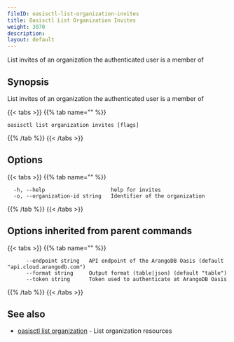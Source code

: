 ```yaml
---
fileID: oasisctl-list-organization-invites
title: Oasisctl List Organization Invites
weight: 3070
description: 
layout: default
---
```

List invites of an organization the authenticated user is a member of

## Synopsis

List invites of an organization the authenticated user is a member of

{{< tabs >}}
{{% tab name="" %}}
```
oasisctl list organization invites [flags]
```
{{% /tab %}}
{{< /tabs >}}

## Options

{{< tabs >}}
{{% tab name="" %}}
```
  -h, --help                     help for invites
  -o, --organization-id string   Identifier of the organization
```
{{% /tab %}}
{{< /tabs >}}

## Options inherited from parent commands

{{< tabs >}}
{{% tab name="" %}}
```
      --endpoint string   API endpoint of the ArangoDB Oasis (default "api.cloud.arangodb.com")
      --format string     Output format (table|json) (default "table")
      --token string      Token used to authenticate at ArangoDB Oasis
```
{{% /tab %}}
{{< /tabs >}}

## See also

* [oasisctl list organization](oasisctl-list-organization)	 - List organization resources

